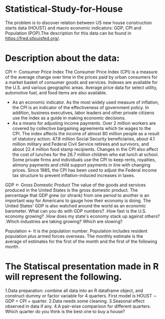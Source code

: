 # Statistical-Study-for-House
The problem is to discover relation between US new house construction starts data (HOUST) and macro economic indicators: GDP, CPI and Population (POP).The description for this data can be found in https://fred.stlouisfed.org/.

# Description about the data:
CPI <- Consumer Price Index
The Consumer Price Index (CPI) is a measure of the average change over time in the prices paid by urban consumers for a market basket of consumer goods and services. Indexes are available for the U.S. and various geographic areas. Average price data for select utility, automotive fuel, and food items are also available.
- As an economic indicator. As the most widely used measure of inflation, the CPI is an indicator of the effectiveness of government policy. In addition, business executives, labor leaders and other private citizens use the index as a guide in making economic decisions.
- As a means for adjusting income payments. Over 2 million workers are covered by collective bargaining agreements which tie wages to the CPI. The index affects the income of almost 80 million people as a result of statutory action: 47.8 million Social Security beneficiaries, about 4.1 million military and Federal Civil Service retirees and survivors, and about 22.4 million food stamp recipients. Changes in the CPI also affect the cost of lunches for the 26.7 million children who eat lunch at school. Some private firms and individuals use the CPI to keep rents, royalties, alimony payments and child support payments in line with changing prices. Since 1985, the CPI has been used to adjust the Federal income tax structure to prevent inflation-induced increases in taxes.

GDP <- Gross Domestic Product
The value of the goods and services produced in the United States is the gross domestic product. The percentage that GDP grew (or shrank) from one period to another is an important way for Americans to gauge how their economy is doing. The United States' GDP is also watched around the world as an economic barometer.
What can you do with GDP numbers?
.How fast is the U.S. economy growing?
.How does my state's economy stack up against others?
.Which industries are taking growing? Which are slowing?

Population <- It is the population number.
Population includes resident population plus armed forces overseas. The monthly estimate is the average of estimates for the first of the month and the first of the following month.

# The Statiscal presentation made in R will represent the following.

1.Data preparation: combine all data into an R dataframe object, and construct dummy or factor variable for 4 quarters. First model is HOUST ∼ GDP + CPI + quarter.
2.Data needs some cleaning.
3.Seasonal effect observed in data if any.
4.A pair-wise comparison for different quarters. Which quarter do you think is the best one to buy a house?
